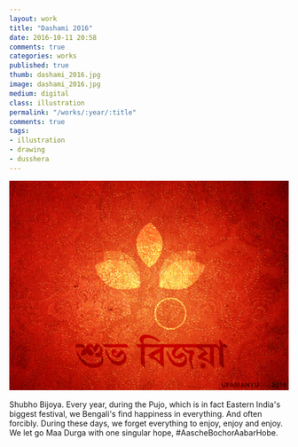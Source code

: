 ```yaml
---
layout: work
title: "Dashami 2016"
date: 2016-10-11 20:58
comments: true
categories: works
published: true
thumb: dashami_2016.jpg
image: dashami_2016.jpg
medium: digital
class: illustration
permalink: "/works/:year/:title"
comments: true
tags:
- illustration
- drawing
- dusshera
---
```


<p>
  <div class="fotorama" data-keyboard="true" data-arrows="true" data-click="true" data-swipe="true" data-autoplay="true" data-loop="true">
      <img src="/images/works/dashami_2016.jpg" alt="Dashami 2016" data-caption="Dashami 2016">
  </div>
</p>

Shubho Bijoya.
Every year, during the Pujo, which is in fact Eastern India's biggest festival, we Bengali's find happiness in everything. And often forcibly.
During these days, we forget everything to enjoy, enjoy and enjoy.
We let go Maa Durga with one singular hope, #AascheBochorAabarHobe.
